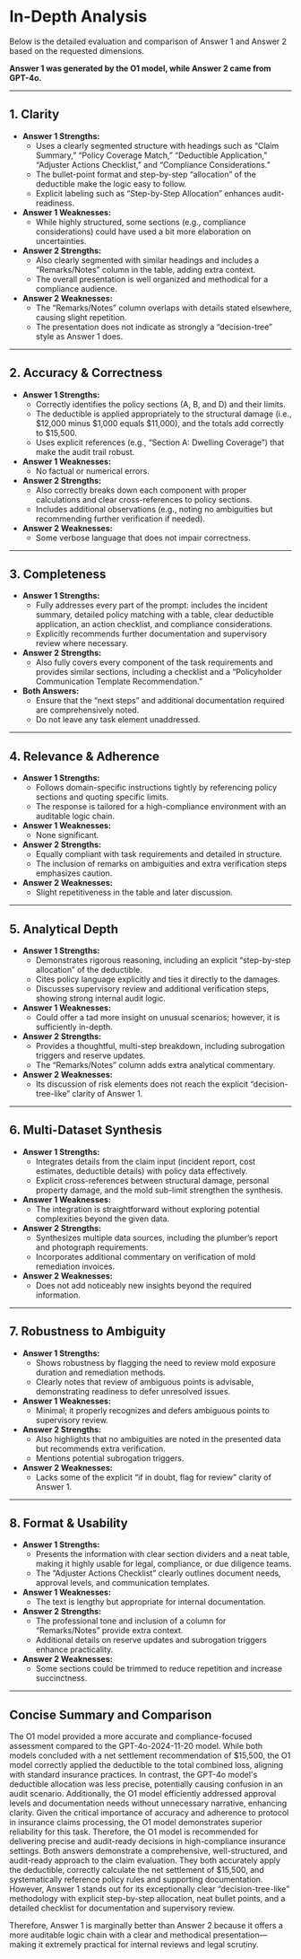 # In-Depth Analysis

Below is the detailed evaluation and comparison of Answer 1 and Answer 2 based on the requested dimensions.

**Answer 1 was generated by the O1 model, while Answer 2 came from GPT-4o.**

---

## 1. Clarity

- **Answer 1 Strengths:**
  - Uses a clearly segmented structure with headings such as “Claim Summary,” “Policy Coverage Match,” “Deductible Application,” “Adjuster Actions Checklist,” and “Compliance Considerations.”
  - The bullet-point format and step-by-step “allocation” of the deductible make the logic easy to follow.
  - Explicit labeling such as “Step-by-Step Allocation” enhances audit-readiness.
- **Answer 1 Weaknesses:**
  - While highly structured, some sections (e.g., compliance considerations) could have used a bit more elaboration on uncertainties.
- **Answer 2 Strengths:**
  - Also clearly segmented with similar headings and includes a “Remarks/Notes” column in the table, adding extra context.
  - The overall presentation is well organized and methodical for a compliance audience.
- **Answer 2 Weaknesses:**
  - The “Remarks/Notes” column overlaps with details stated elsewhere, causing slight repetition.
  - The presentation does not indicate as strongly a “decision-tree” style as Answer 1 does.

---

## 2. Accuracy & Correctness

- **Answer 1 Strengths:**
  - Correctly identifies the policy sections (A, B, and D) and their limits.
  - The deductible is applied appropriately to the structural damage (i.e., $12,000 minus $1,000 equals $11,000), and the totals add correctly to $15,500.
  - Uses explicit references (e.g., “Section A: Dwelling Coverage”) that make the audit trail robust.
- **Answer 1 Weaknesses:**
  - No factual or numerical errors.
- **Answer 2 Strengths:**
  - Also correctly breaks down each component with proper calculations and clear cross-references to policy sections.
  - Includes additional observations (e.g., noting no ambiguities but recommending further verification if needed).
- **Answer 2 Weaknesses:**
  - Some verbose language that does not impair correctness.

---

## 3. Completeness

- **Answer 1 Strengths:**
  - Fully addresses every part of the prompt: includes the incident summary, detailed policy matching with a table, clear deductible application, an action checklist, and compliance considerations.
  - Explicitly recommends further documentation and supervisory review where necessary.
- **Answer 2 Strengths:**
  - Also fully covers every component of the task requirements and provides similar sections, including a checklist and a “Policyholder Communication Template Recommendation.”
- **Both Answers:**
  - Ensure that the “next steps” and additional documentation required are comprehensively noted.
  - Do not leave any task element unaddressed.

---

## 4. Relevance & Adherence

- **Answer 1 Strengths:**
  - Follows domain-specific instructions tightly by referencing policy sections and quoting specific limits.
  - The response is tailored for a high-compliance environment with an auditable logic chain.
- **Answer 1 Weaknesses:**
  - None significant.
- **Answer 2 Strengths:**
  - Equally compliant with task requirements and detailed in structure.
  - The inclusion of remarks on ambiguities and extra verification steps emphasizes caution.
- **Answer 2 Weaknesses:**
  - Slight repetitiveness in the table and later discussion.
  
---

## 5. Analytical Depth

- **Answer 1 Strengths:**
  - Demonstrates rigorous reasoning, including an explicit “step-by-step allocation” of the deductible.
  - Cites policy language explicitly and ties it directly to the damages.
  - Discusses supervisory review and additional verification steps, showing strong internal audit logic.
- **Answer 1 Weaknesses:**
  - Could offer a tad more insight on unusual scenarios; however, it is sufficiently in-depth.
- **Answer 2 Strengths:**
  - Provides a thoughtful, multi-step breakdown, including subrogation triggers and reserve updates.
  - The “Remarks/Notes” column adds extra analytical commentary.
- **Answer 2 Weaknesses:**
  - Its discussion of risk elements does not reach the explicit “decision-tree-like” clarity of Answer 1.

---

## 6. Multi-Dataset Synthesis

- **Answer 1 Strengths:**
  - Integrates details from the claim input (incident report, cost estimates, deductible details) with policy data effectively.
  - Explicit cross-references between structural damage, personal property damage, and the mold sub-limit strengthen the synthesis.
- **Answer 1 Weaknesses:**
  - The integration is straightforward without exploring potential complexities beyond the given data.
- **Answer 2 Strengths:**
  - Synthesizes multiple data sources, including the plumber’s report and photograph requirements.
  - Incorporates additional commentary on verification of mold remediation invoices.
- **Answer 2 Weaknesses:**
  - Does not add noticeably new insights beyond the required information.

---

## 7. Robustness to Ambiguity

- **Answer 1 Strengths:**
  - Shows robustness by flagging the need to review mold exposure duration and remediation methods.
  - Clearly notes that review of ambiguous points is advisable, demonstrating readiness to defer unresolved issues.
- **Answer 1 Weaknesses:**
  - Minimal; it properly recognizes and defers ambiguous points to supervisory review.
- **Answer 2 Strengths:**
  - Also highlights that no ambiguities are noted in the presented data but recommends extra verification.
  - Mentions potential subrogation triggers.
- **Answer 2 Weaknesses:**
  - Lacks some of the explicit “if in doubt, flag for review” clarity of Answer 1.

---

## 8. Format & Usability

- **Answer 1 Strengths:**
  - Presents the information with clear section dividers and a neat table, making it highly usable for legal, compliance, or due diligence teams.
  - The “Adjuster Actions Checklist” clearly outlines document needs, approval levels, and communication templates.
- **Answer 1 Weaknesses:**
  - The text is lengthy but appropriate for internal documentation.
- **Answer 2 Strengths:**
  - The professional tone and inclusion of a column for “Remarks/Notes” provide extra context.
  - Additional details on reserve updates and subrogation triggers enhance practicality.
- **Answer 2 Weaknesses:**
  - Some sections could be trimmed to reduce repetition and increase succinctness.

---

## Concise Summary and Comparison

The O1 model provided a more accurate and compliance-focused assessment compared to the GPT-4o-2024-11-20 model. While both models concluded with a net settlement recommendation of $15,500, the O1 model correctly applied the deductible to the total combined loss, aligning with standard insurance practices. In contrast, the GPT-4o model's deductible allocation was less precise, potentially causing confusion in an audit scenario. Additionally, the O1 model efficiently addressed approval levels and documentation needs without unnecessary narrative, enhancing clarity. Given the critical importance of accuracy and adherence to protocol in insurance claims processing, the O1 model demonstrates superior reliability for this task. Therefore, the O1 model is recommended for delivering precise and audit-ready decisions in high-compliance insurance settings.
Both answers demonstrate a comprehensive, well-structured, and audit-ready approach to the claim evaluation. They both accurately apply the deductible, correctly calculate the net settlement of $15,500, and systematically reference policy rules and supporting documentation. However, Answer 1 stands out for its exceptionally clear “decision-tree-like” methodology with explicit step-by-step allocation, neat bullet points, and a detailed checklist for documentation and supervisory review.

Therefore, Answer 1 is marginally better than Answer 2 because it offers a more auditable logic chain with a clear and methodical presentation—making it extremely practical for internal reviews and legal scrutiny.